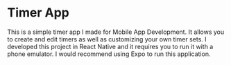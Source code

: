 # Timer App
This is a simple timer app I made for Mobile App Development.
It allows you to create and edit timers as well as customizing your own timer sets.
I developed this project in React Native and it requires you to run it with a phone emulator. 
I would recommend using Expo to run this application.
